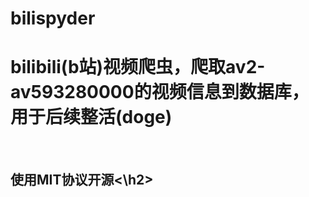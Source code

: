 # bilispyder
<h1>bilibili(b站)视频爬虫，爬取av2-av593280000的视频信息到数据库，用于后续整活(doge)</h1></br>
<h2>使用MIT协议开源<\h2>
